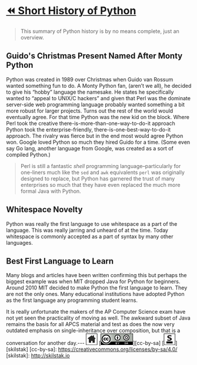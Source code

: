 # [⏪ Short History of Python](/README.md)

> This summary of Python history is by no means complete, just an
> overview.

## Guido's Christmas Present Named After Monty Python

Python was created in 1989 over Christmas when Guido van Rossum
wanted something fun to do. A Monty Python fan, (aren’t we all), he
decided to give his “hobby” language the namesake. He states he
specifically wanted to “appeal to UNIX/C hackers” and given that
Perl was the dominate server-side web programming language probably
wanted something a bit more robust for larger projects. Turns out
the rest of the world would eventually agree. For that time Python
was the new kid on the block.  Where Perl took the creative
there-is-more-than-one-way-to-do-it approach Python took the
enterprise-friendly, there-is-one-best-way-to-do-it approach. The
rivalry was fierce but in the end most would agree Python won.
Google loved Python so much they hired Guido for a time. (Some even
say Go lang, another language from Google, was created as a sort
of compiled Python.)

> Perl is still a fantastic *shell* programming language–particularly
> for one-liners much like the `sed` and `awk` equivalents `perl` was
> originally designed to replace, but Python has garnered the trust
> of many enterprises so much that they have even replaced the much
> more formal Java with Python.

## Whitespace Novelty

Python was really the first language to use whitespace as a part
of the language.  This was really jarring and unheard of at the
time. Today whitespace is commonly accepted as a part of syntax by
many other languages.

## Best First Language to Learn

Many blogs and articles have been written confirming this but perhaps
the biggest example was when MIT dropped Java for Python for
beginners.  Around 2010 MIT decided to make Python the first language
to learn.  They are not the only ones. Many educational institutions
have adopted Python as the first language any programming student
learns.

It is really unfortunate the makers of the AP Computer Science exam
have not yet seen the practicality of moving as well. The awkward
subset of Java remains the basis for all APCS material and test as
does the now very outdated emphasis on single-inheritance over
composition, but that is a conversation for another day.---
[![home](/assets/home-bw.png)](/README.md)
[![cc-by-sa](/assets/cc-by-sa.png)][cc-by-sa]
[![skilstak](/assets/skilstak-logo-bw.png)][skilstak]
[cc-by-sa]: https://creativecommons.org/licenses/by-sa/4.0/
[skilstak]: http://skilstak.io

